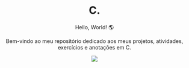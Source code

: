 <h1 align="center">C.</h1>

<p align="center">Hello, World! 🌎</p>
<p align="center">Bem-vindo ao meu repositório dedicado aos meus projetos, atividades, exercícios e anotações em C.</p>

<div align="center">
  <img src="https://user-images.githubusercontent.com/87160095/181142402-5c0f334d-42dd-422b-bb74-06e1a6820e31.png">
</div>
